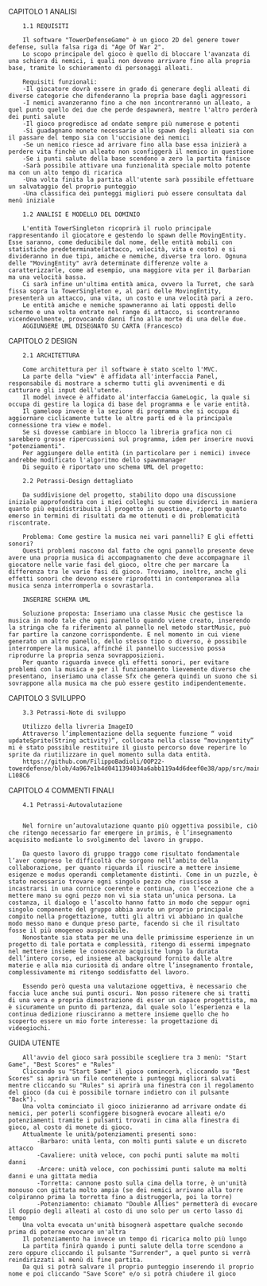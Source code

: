 CAPITOLO 1
    ANALISI

        1.1 REQUISITI

        Il software "TowerDefenseGame" è un gioco 2D del genere tower defense, sulla falsa riga di "Age Of War 2".
        Lo scopo principale del gioco è quello di bloccare l'avanzata di una schiera di nemici, i quali non devono arrivare fino alla propria base, tramite lo schieramento di personaggi alleati.

        Requisiti funzionali:
        -Il giocatore dovrà essere in grado di generare degli alleati di diverse categorie che difenderanno la propria base dagli aggressori
        -I nemici avanzeranno fino a che non incontreranno un alleato, a quel punto quello dei due che perde despawnerà, mentre l'altro perderà dei punti salute
        -Il gioco progredisce ad ondate sempre più numerose e potenti
        -Si guadagnano monete necessarie allo spawn degli alleati sia con il passare del tempo sia con l'uccisione dei nemici
        -Se un nemico riesce ad arrivare fino alla base essa inizierà a perdere vita finchè un alleato non sconfiggerà il nemico in questione
        -Se i punti salute della base scendono a zero la partita finisce
        -Sarà possibile attivare una funzionalità speciale molto potente ma con un alto tempo di ricarica
        -Una volta finita la partita all'utente sarà possibile effettuare un salvataggio del proprio punteggio
        -Una classifica dei punteggi migliori può essere consultata dal menù iniziale

        1.2 ANALISI E MODELLO DEL DOMINIO

        L'entità TowerSingleton ricoprirà il ruolo principale rappresentando il giocatore e gestendo lo spawn delle MovingEntity. Esse saranno, come deducibile dal nome, delle entità mobili con statistiche predeterminate(attacco, velocità, vita e costo) e si divideranno in due tipi, amiche e nemiche, diverse tra loro. Ognuna delle "MovingEntity" avrà determinate differenze volte a caratterizzarle, come ad esempio, una maggiore vita per il Barbarian ma una velocità bassa.
        Ci sarà infine un'ultima entità amica, ovvero la Turret, che sarà fissa sopra la TowerSingleton e, al pari delle MovingEntity, presenterà un attacco, una vita, un costo e una velocità pari a zero.
        Le entità amiche e nemiche spawneranno ai lati opposti dello schermo e una volta entrate nel range di attacco, si scontreranno vicendevolmente, provocando danni fino alla morte di una delle due.
        AGGIUNGERE UML DISEGNATO SU CARTA (Francesco)

CAPITOLO 2
    DESIGN

        2.1 ARCHITETTURA

        Come architettura per il software è stato scelto l'MVC.
        La parte della "view" è affidata all'interfaccia Panel, responsabile di mostrare a schermo tutti gli avvenimenti e di catturare gli input dell'utente.
        Il model invece è affidato al'interfaccia GameLogic, la quale si occupa di gestire la logica di base del programma e le varie entità.
        Il gameloop invece è la sezione di programma che si occupa di aggiornare ciclicamente tutte le altre parti ed è la principale connessione tra view e model.
        Se si dovesse cambiare in blocco la libreria grafica non ci sarebbero grosse ripercussioni sul programma, idem per inserire nuovi "potenziamenti".
        Per aggiungere delle entità (in particolare per i nemici) invece andrebbe modificato l'algoritmo dello spawnmanager
        Di seguito è riportato uno schema UML del progetto:

        2.2 Petrassi-Design dettagliato

        Da suddivisione del progetto, stabilito dopo una discussione iniziale approfondita con i miei colleghi su come dividerci in maniera quanto più equidistribuita il progetto in questione, riporto quanto emerso in termini di risultati da me ottenuti e di problematicità riscontrate.

        Problema: Come gestire la musica nei vari pannelli? E gli effetti sonori?
        Questi problemi nascono dal fatto che ogni pannello presente deve avere una propria musica di accompagnamento che deve accompagnare il giocatore nelle varie fasi del gioco, oltre che per marcare la differenza tra le varie fasi di gioco. Troviamo, inoltre, anche gli effetti sonori che devono essere riprodotti in contemporanea alla musica senza interromperla o sovrastarla.

        INSERIRE SCHEMA UML

        Soluzione proposta: Inseriamo una classe Music che gestisce la musica in modo tale che ogni pannello quando viene creato, inserendo la stringa che fa riferimento al pannello nel metodo startMusic, può far partire la canzone corrispondente. E nel momento in cui viene generato un altro panello, dello stesso tipo o diverso, è possibile interrompere la musica, affinché il pannello successivo possa riprodurre la propria senza sovrapposizioni.
        Per quanto riguarda invece gli effetti sonori, per evitare problemi con la musica e per il funzionamento lievemente diverso che presentano, inseriamo una classe Sfx che genera quindi un suono che si sovrappone alla musica ma che può essere gestito indipendentemente.

CAPITOLO 3
    SVILUPPO

        3.3 Petrassi-Note di sviluppo

        Utilizzo della livreria ImageIO
        Attraverso l’implementazione della seguente funzione “ void updateSprite(String activity)”, collocata nella classe “movingentity” mi è stato possibile restituire il giusto percorso dove reperire lo sprite da riutilizzare in quel momento sulla data entità.
        https://github.com/FilippoBadioli/OOP22-towerdefense/blob/4a967e1b4d0411394034a6abb119a4d6deef0e38/app/src/main/java/towerDefense/entities/api/MovingEntity.java#LL73C5-L108C6

CAPITOLO 4
    COMMENTI FINALI

        4.1 Petrassi-Autovalutazione


        Nel fornire un’autovalutazione quanto più oggettiva possibile, ciò che ritengo necessario far emergere in primis, è l’insegnamento acquisito mediante lo svolgimento del lavoro in gruppo. 

        Da questo lavoro di gruppo traggo come risultato fondamentale l’aver compreso le difficoltà che sorgono nell’ambito della collaborazione, per quanto riguarda il riuscire a mettere insieme esigenze e modus operandi completamente distinti. Come in un puzzle, è stato necessario trovare ogni singolo pezzo che riuscisse a incastrarsi in una cornice coerente e continua, con l’eccezione che a mettere mano su ogni pezzo non vi sia stata un’unica persona. La costanza, il dialogo e l’ascolto hanno fatto in modo che seppur ogni singolo componente del gruppo abbia avuto un proprio principale compito nella progettazione, tutti gli altri vi abbiano in qualche modo messo mano e dunque preso parte, facendo si che il risultato fosse il più omogeneo auspicabile.
        Nonostante sia stata per me una delle primissime esperienze in un progetto di tale portata e complessità, ritengo di essermi impegnato nel mettere insieme le conoscenze acquisite lungo la durata dell’intero corso, ed insieme al background fornito dalle altre materie e alla mia curiosità di andare oltre l’insegnamento frontale, complessivamente mi ritengo soddisfatto del lavoro. 

        Essendo però questa una valutazione oggettiva, è necessario che faccia luce anche sui punti oscuri. Non posso ritenere che si tratti di una vera e propria dimostrazione di esser un capace progettista, ma è sicuramente un punto di partenza, dal quale solo l’esperienza e la continua dedizione riusciranno a mettere insieme quello che ho scoperto essere un mio forte interesse: la progettazione di videogiochi. 


GUIDA UTENTE

        All'avvio del gioco sarà possibile scegliere tra 3 menù: "Start Game", "Best Scores" e "Rules"
        Cliccando su "Start Same" il gioco comincerà, cliccando su "Best Scores" si aprirà un file contenente i punteggi migliori salvati mentre cliccando su "Rules" si aprirà una finestra con il regolamento del gioco (da cui è possibile tornare indietro con il pulsante "Back").
        Una volta cominciato il gioco inizieranno ad arrivare ondate di nemici, per poterli sconfiggere bisognerà evocare alleati e/o potenziamenti tramite i pulsanti trovati in cima alla finestra di gioco, al costo di monete di gioco.
        Attualmente le unità/potenziamenti presenti sono:
            -Barbaro: unità lenta, con molti punti salute e un discreto attacco
            -Cavaliere: unità veloce, con pochi punti salute ma molti danni
            -Arcere: unità veloce, con pochissimi punti salute ma molti danni e una gittata media
            -Torretta: cannone posto sulla cima della torre, è un'unità monouso con gittata molto ampia (se dei nemici arrivano alla torre colpiranno prima la torretta fino a distruggerla, poi la torre)
            -Potenziamento: chiamato "Double Allies" permetterà di evocare il doppio degli alleati al costo di uno solo per un certo lasso di tempo
        Una volta evocata un'unità bisognerà aspettare qualche secondo prima di poterne evocare un'altra
        Il potenziamento ha invece un tempo di ricarica molto più lungo
        La partita finirà quando i punti salute della torre scendono a zero oppure cliccando il pulsante "Surrender", a quel punto si verrà reindirizzati al menù di fine partita.
        Da qui si potrà salvare il proprio punteggio inserendo il proprio nome e poi cliccando "Save Score" e/o si potrà chiudere il gioco 







        
        



